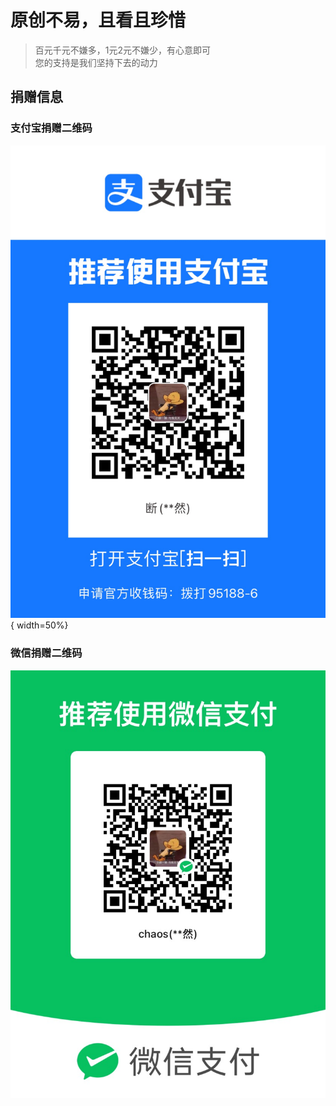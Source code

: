 # 原创不易，且看且珍惜


>百元千元不嫌多，1元2元不嫌少，有心意即可  
>您的支持是我们坚持下去的动力

## 捐赠信息

### 支付宝捐赠二维码
![图](./imgs/zfb.jpg) { width=50%}

### 微信捐赠二维码
![图](./imgs/wx.jpg)
